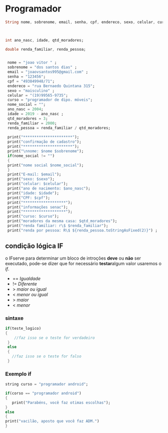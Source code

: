 # Programador
```dart
String nome, sobrenome, email, senha, cpf, endereco, sexo, celular, curso, nome_social;
 


int ano_nasc, idade, qtd_moradores;

double renda_familiar, renda_pessoa;


 nome = "joao vitor " ;
 sobrenome = "dos santos dias" ;
 email = "joaovsantos995@gmail.com" ;
 senha = "123456";
 cpf = "493849948/71";
 endereco = "rua Bernaedo Quintana 315";
 sexo = "maisculino" ;
 celular = "(19)99565-9735";
 curso = "programador de dipo. móveis";
 nome_social = ""; 
 ano_nasc = 2004; 
 idade = 2019 - ano_nasc ;
 qtd_moradores = 3; 
 renda_familiar = 2000;
 renda_pessoa = renda_familiar / qtd_moradores;  
   
 print("**********************"); 
 print("confirmação de cadastro");
 print("**********************");
 print("\nnome: $nome $sobrenome"); 
 if(nome_social != "")
 {
 print("nome social $nome_social"); 
 }
 print("E-mail: $email"); 
 print("sexo: $sexo"); 
 print("celular: $celular"); 
 print("ano de nacimento: $ano_nasc"); 
 print("idade: $idade"); 
 print("CPF: $cpf");
 print("*******************");
 print("informações senac");
 print("*******************");
 print("curso: $curso");
 print("moradores da mesma casa: $qtd_moradores");
 print("renda familiar: r\$ $renda_familiar");
 print("renda por pessoa: R\$ ${renda_pessoa.toStringAsFixed(2)}") ;

```

## condição lógica IF

o IFserve para determinar um bloco de introções **deve** ou **não** ser executado, pode-se dizer que for necessário **testar**algum valor usaremos o *if*.
- == *Igualdade*
- != *Diferente*
- \> *maior ou igual*
- < *menor ou igual*
- \> *maior* 
- < *menor*
 
 ### sintaxe
 
 ```dart
 if(teste_logico)
 {
     //faz isso se o teste for verdadeiro
  }
  else
  {   
    //faz isso se o teste for falso
  } 
  ```
  
 ### Exemplo if
 
 ```dart
 string curso = "programador android";
 
 if(corso == "programador android")
 {
    print("Parabéns, você faz otimas escolhas");
 }
 else
 {
 print("vacilão, aposto que você faz ADM.")
 }



















































































